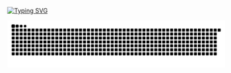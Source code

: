 [![Typing SVG](https://readme-typing-svg.demolab.com?font=&weight=700&pause=1000&color=5F25EE&random=false&width=435&lines=Ol%C3%A1%2C+meu+nome+%C3%A9+Felipe;Desenvolvedor+Front-end)](https://git.io/typing-svg)

<picture>
  <source media="(prefers-color-scheme: dark)" srcset="https://raw.githubusercontent.com/felps1z/felps1z/output/github-contribution-grid-snake-dark.svg">
  <source media="(prefers-color-scheme: light)" srcset="https://raw.githubusercontent.com/felps1z/felps1z/output/github-contribution-grid-snake.svg">
  <img alt="github contribution grid snake animation" src="https://raw.githubusercontent.com/felps1z/felps1z/output/github-contribution-grid-snake.svg">
</picture>
<br><br>

<!--
**Felps1z/Felps1z** is a ✨ _special_ ✨ repository because its `README.md` (this file) appears on your GitHub profile.

Here are some ideas to get you started:

- 🔭 I’m currently working on ...
- 🌱 I’m currently learning ...
- 👯 I’m looking to collaborate on ...
- 🤔 I’m looking for help with ...
- 💬 Ask me about ...
- 📫 How to reach me: ...
- 😄 Pronouns: ...
- ⚡ Fun fact: ...
-->
